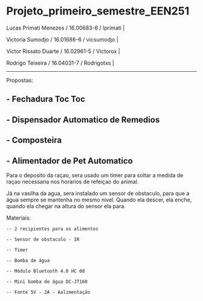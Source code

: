 # Projeto_primeiro_semestre_EEN251

Lucas Primati Menezes / 16.00683-6 / lprimati |

Victoria Sumodjo / 16.01686-6 / vicsumodjo |

Victor Rissato Duarte / 16.02961-5 / Victorox |

Rodrigo Teixeira / 16.04031-7 / Rodrigotxs |

-------------------------------------------------------------------

Propostas:

## - Fechadura Toc Toc

## - Dispensador Automatico de Remedios

## - Composteira

## - Alimentador de Pet Automatico
  Para o deposito da raçao, sera usado um timer para soltar a medida de raçao necessaria nos horarios de refeiçao do animal. 
  
  Já na vasilha da agua, sera instalado um sensor de obstaculo, para que a água sempre se mantenha no mesmo nivel. Quando ela descer, ela enche, quando ela chegar na altura do sensor ela para.
  
  Materiais:
  
    -- 2 recipientes para os alimentos
    
    -- Sensor de obstaculo - IR

    -- Timer
    
    -- Bomba de água
    
    -- Módulo Bluetooth 4.0 HC 08
    
    -- Mini bomba de água DC-JT160
    
    -- Fonte 5V - 2A - Aalimentação
